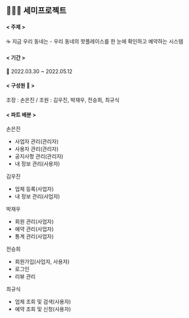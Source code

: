 👩🏻‍💻 세미프로젝트
---

#### < 주제 > 
 ☕ 지금 우리 동네는 - 우리 동네의 핫플레이스를 한 눈에 확인하고 예약하는 시스템

#### < 기간 >  
 📆 2022.03.30 ~ 2022.05.12  

#### < 구성원 👥 >
조장 : 손은진 / 조원 : 김우진, 박재우, 전승희, 최규식

#### < 파트 배분 >  
손은진
- 사업자 관리(관리자)
- 사용자 관리(관리자)
- 공지사항 관리(관리자)
- 내 정보 관리(사용자)

김우진
- 업체 등록(사업자)
- 내 정보 관리(사업자)

박재우
- 회원 관리(사업자)
- 예약 관리(사업자)
- 통계 관리(사업자)

전승희
- 회원가입(사업자, 사용자)
- 로그인
- 리뷰 관리

최규식
- 업체 조회 및 검색(사용자)
- 예약 조회 및 신청(사용자)
